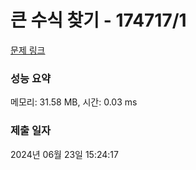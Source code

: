 # 큰 수식 찾기 - 174717/1 

[문제 링크](https://level.goorm.io/exam/174717/%ED%81%B0-%EC%88%98%EC%8B%9D-%EC%B0%BE%EA%B8%B0/quiz/1) 

### 성능 요약

메모리: 31.58 MB, 시간: 0.03 ms

### 제출 일자

2024년 06월 23일 15:24:17

